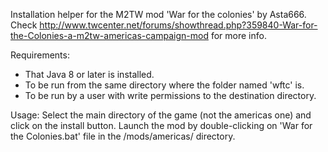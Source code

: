 Installation helper for the M2TW mod 'War for the colonies' by Asta666.
Check http://www.twcenter.net/forums/showthread.php?359840-War-for-the-Colonies-a-m2tw-americas-campaign-mod
for more info.

Requirements:
- That Java 8  or later is installed.
- To be run from the same directory where the folder named 'wftc' is.
- To be run by a user with write permissions to the destination directory.

Usage:
Select the main directory of the game (not the americas one) and
click on the install button.
Launch the mod by double-clicking on 'War for the Colonies.bat' file
in the /mods/americas/ directory.